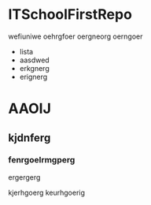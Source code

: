 # ITSchoolFirstRepo

wefiuniwe
oehrgfoer
oergneorg
oerngoer
- lista
- aasdwed
- erkgnerg
- erignerg

# AAOIJ

## kjdnferg

### fenrgoelrmgperg

ergergerg



kjerhgoerg
keurhgoerig
